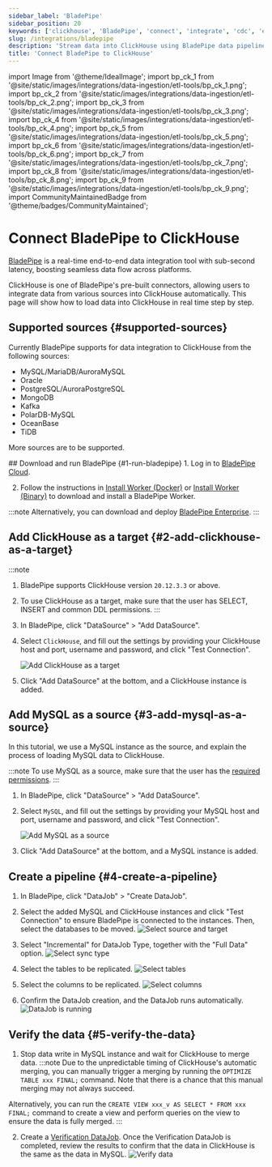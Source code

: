 ```yaml
---
sidebar_label: 'BladePipe'
sidebar_position: 20
keywords: ['clickhouse', 'BladePipe', 'connect', 'integrate', 'cdc', 'etl', 'data integration']
slug: /integrations/bladepipe
description: 'Stream data into ClickHouse using BladePipe data pipelines'
title: 'Connect BladePipe to ClickHouse'
---
```


import Image from '@theme/IdealImage';
import bp_ck_1 from '@site/static/images/integrations/data-ingestion/etl-tools/bp_ck_1.png';
import bp_ck_2 from '@site/static/images/integrations/data-ingestion/etl-tools/bp_ck_2.png';
import bp_ck_3 from '@site/static/images/integrations/data-ingestion/etl-tools/bp_ck_3.png';
import bp_ck_4 from '@site/static/images/integrations/data-ingestion/etl-tools/bp_ck_4.png';
import bp_ck_5 from '@site/static/images/integrations/data-ingestion/etl-tools/bp_ck_5.png';
import bp_ck_6 from '@site/static/images/integrations/data-ingestion/etl-tools/bp_ck_6.png';
import bp_ck_7 from '@site/static/images/integrations/data-ingestion/etl-tools/bp_ck_7.png';
import bp_ck_8 from '@site/static/images/integrations/data-ingestion/etl-tools/bp_ck_8.png';
import bp_ck_9 from '@site/static/images/integrations/data-ingestion/etl-tools/bp_ck_9.png';
import CommunityMaintainedBadge from '@theme/badges/CommunityMaintained';

# Connect BladePipe to ClickHouse

<CommunityMaintainedBadge/>


<a href="https://www.bladepipe.com/" target="_blank">BladePipe</a> is a real-time end-to-end data integration tool with sub-second latency, boosting seamless data flow across platforms. 

ClickHouse is one of BladePipe's pre-built connectors, allowing users to integrate data from various sources into ClickHouse automatically. This page will show how to load data into ClickHouse in real time step by step.

## Supported sources {#supported-sources}
Currently BladePipe supports for data integration to ClickHouse from the following sources:
- MySQL/MariaDB/AuroraMySQL
- Oracle
- PostgreSQL/AuroraPostgreSQL
- MongoDB
- Kafka
- PolarDB-MySQL
- OceanBase
- TiDB

More sources are to be supported.


<VerticalStepper headerLevel="h2">
## Download and run BladePipe {#1-run-bladepipe}
1. Log in to <a href="https://www.bladepipe.com/" target="_blank">BladePipe Cloud</a>.

2. Follow the instructions in <a href="https://doc.bladepipe.com/productOP/byoc/installation/install_worker_docker" target="_blank">Install Worker (Docker)</a> or <a href="https://doc.bladepipe.com/productOP/byoc/installation/install_worker_binary" target="_blank">Install Worker (Binary)</a> to download and install a BladePipe Worker.

  :::note
  Alternatively, you can download and deploy <a href="https://doc.bladepipe.com/productOP/onPremise/installation/install_all_in_one_binary" target="_blank">BladePipe Enterprise</a>.
  :::

## Add ClickHouse as a target {#2-add-clickhouse-as-a-target}

  :::note
  1. BladePipe supports ClickHouse version `20.12.3.3` or above.
  2. To use ClickHouse as a target, make sure that the user has SELECT, INSERT and common DDL permissions. 
  :::

1. In BladePipe, click "DataSource" > "Add DataSource".

2. Select `ClickHouse`, and fill out the settings by providing your ClickHouse host and port, username and password, and click "Test Connection".

    <Image img={bp_ck_1} size="lg" border alt="Add ClickHouse as a target" />

3. Click "Add DataSource" at the bottom, and a ClickHouse instance is added.

## Add MySQL as a source {#3-add-mysql-as-a-source}
In this tutorial, we use a MySQL instance as the source, and explain the process of loading MySQL data to ClickHouse.

:::note
To use MySQL as a source, make sure that the user has the <a href="https://doc.bladepipe.com/dataMigrationAndSync/datasource_func/MySQL/privs_for_mysql" target="_blank">required permissions</a>. 
:::

1. In BladePipe, click "DataSource" > "Add DataSource".

2. Select `MySQL`, and fill out the settings by providing your MySQL host and port, username and password, and click "Test Connection".

    <Image img={bp_ck_2} size="lg" border alt="Add MySQL as a source" />

3. Click "Add DataSource" at the bottom, and a MySQL instance is added.


## Create a pipeline {#4-create-a-pipeline}

1. In BladePipe, click "DataJob" > "Create DataJob".

2. Select the added MySQL and ClickHouse instances and click "Test Connection" to ensure BladePipe is connected to the instances. Then, select the databases to be moved.
   <Image img={bp_ck_3} size="lg" border alt="Select source and target" />

3. Select "Incremental" for DataJob Type, together with the "Full Data" option.
   <Image img={bp_ck_4} size="lg" border alt="Select sync type" />


4. Select the tables to be replicated.
   <Image img={bp_ck_5} size="lg" border alt="Select tables" />

5. Select the columns to be replicated.
   <Image img={bp_ck_6} size="lg" border alt="Select columns" />


6. Confirm the DataJob creation, and the DataJob runs automatically.
    <Image img={bp_ck_8} size="lg" border alt="DataJob is running" />


## Verify the data {#5-verify-the-data}
1. Stop data write in MySQL instance and wait for ClickHouse to merge data.
:::note
Due to the unpredictable timing of ClickHouse's automatic merging, you can manually trigger a merging by running the `OPTIMIZE TABLE xxx FINAL;` command. Note that there is a chance that this manual merging may not always succeed.

Alternatively, you can run the `CREATE VIEW xxx_v AS SELECT * FROM xxx FINAL;` command to create a view and perform queries on the view to ensure the data is fully merged.
:::

2. Create a <a href="https://doc.bladepipe.com/operation/job_manage/create_job/create_period_verification_correction_job" target="_blank">Verification DataJob</a>. Once the Verification DataJob is completed, review the results to confirm that the data in ClickHouse is the same as the data in MySQL.
   <Image img={bp_ck_9} size="lg" border alt="Verify data" />
